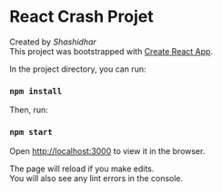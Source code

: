 
# React Crash Projet

Created by *Shashidhar* <br>
This project was bootstrapped with [Create React App](https://github.com/facebook/create-react-app).


In the project directory, you can run:

### `npm install`

Then, run:

### `npm start`

Open [http://localhost:3000](http://localhost:3000) to view it in the browser.

The page will reload if you make edits.<br>
You will also see any lint errors in the console.



